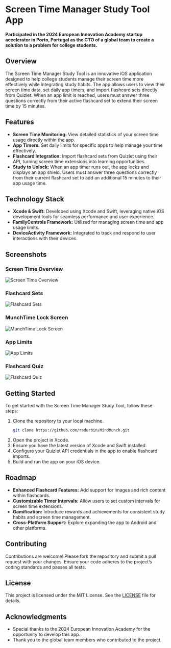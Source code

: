 # Screen Time Manager Study Tool App

**Participated in the 2024 European Innovation Academy startup accelerator in Porto, Portugal as the CTO of a global team to create a solution to a problem for college students.**

## Overview

The Screen Time Manager Study Tool is an innovative iOS application designed to help college students manage their screen time more effectively while integrating study habits. The app allows users to view their screen time data, set daily app timers, and import flashcard sets directly from Quizlet. When an app limit is reached, users must answer three questions correctly from their active flashcard set to extend their screen time by 15 minutes.

## Features

- **Screen Time Monitoring:** View detailed statistics of your screen time usage directly within the app.
- **App Timers:** Set daily limits for specific apps to help manage your time effectively.
- **Flashcard Integration:** Import flashcard sets from Quizlet using their API, turning screen time extensions into learning opportunities.
- **Study to Unlock:** When an app timer runs out, the app locks and displays an app shield. Users must answer three questions correctly from their current flashcard set to add an additional 15 minutes to their app usage time.

## Technology Stack

- **Xcode & Swift:** Developed using Xcode and Swift, leveraging native iOS development tools for seamless performance and user experience.
- **FamilyControls Framework:** Utilized for managing screen time and app usage limits.
- **DeviceActivity Framework:** Integrated to track and respond to user interactions with their devices.

## Screenshots

### Screen Time Overview
![Screen Time Overview](IMG_2725.PNG)

### Flashcard Sets
![Flashcard Sets](IMG_2726.PNG)

### MunchTime Lock Screen
![MunchTime Lock Screen](IMG_2727.PNG)

### App Limits
![App Limits](IMG_2728.PNG)

### Flashcard Quiz
![Flashcard Quiz](IMG_2729.PNG)

## Getting Started

To get started with the Screen Time Manager Study Tool, follow these steps:

1. Clone the repository to your local machine.
    ```bash
    git clone https://github.com/radurbin/MindMunch.git
    ```
2. Open the project in Xcode.
3. Ensure you have the latest version of Xcode and Swift installed.
4. Configure your Quizlet API credentials in the app to enable flashcard imports.
5. Build and run the app on your iOS device.

## Roadmap

- **Enhanced Flashcard Features:** Add support for images and rich content within flashcards.
- **Customizable Timer Intervals:** Allow users to set custom intervals for screen time extensions.
- **Gamification:** Introduce rewards and achievements for consistent study habits and screen time management.
- **Cross-Platform Support:** Explore expanding the app to Android and other platforms.

## Contributing

Contributions are welcome! Please fork the repository and submit a pull request with your changes. Ensure your code adheres to the project’s coding standards and passes all tests.

## License

This project is licensed under the MIT License. See the [LICENSE](LICENSE) file for details.

## Acknowledgments

- Special thanks to the 2024 European Innovation Academy for the opportunity to develop this app.
- Thank you to the global team members who contributed to the project.
